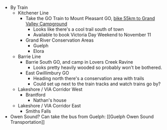 - By Train
	- Kitchener Line
		- Take the GO Train to Mount Pleasant GO, [bike 55km to Grand Valley Campground](https://www.google.com/maps/dir/43.6750303,-79.827477/Grand+Valley+Campground,+242442+Concession+Road+2-3,+Grand+Valley,+ON/@43.7707906,-80.2246878,10.68z/data=!4m9!4m8!1m0!1m5!1m1!1s0x882bb15b0432ac5b:0x12b0802c03a5d43f!2m2!1d-80.3063368!2d43.9007945!3e1?entry=ttu)
			- Looks like there's a cool trail south of town
			- Available to book Victoria Day Weekend to November 11
		- Grand River Conservation Areas
			- Guelph
			- Elora
	- Barrie Line
		- Barrie South GO, and camp in Lovers Creek Ravine
			- Looks pretty heavily wooded so probably won't be bothered.
		- East Gwillimbury GO
			- Heading north there's a conservation area with trails
			- Could set up next to the train tracks and watch trains go by?
	- Lakeshore / VIA Corridor West
		- Brantford
			- Nathan's house
	- Lakeshore / VIA Corridor East
		- Smiths Falls
- Owen Sound?  Can take the bus from Guelph: [[Guelph Owen Sound Transportation]]